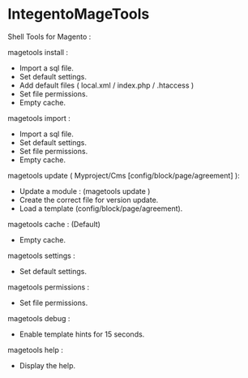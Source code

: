 # IntegentoMageTools

Shell Tools for Magento :

magetools install :
- Import a sql file.
- Set default settings.
- Add default files ( local.xml / index.php / .htaccess )
- Set file permissions.
- Empty cache.

magetools import :
- Import a sql file.
- Set default settings.
- Set file permissions.
- Empty cache.

magetools update ( Myproject/Cms [config/block/page/agreement] ):
- Update a module : (magetools update )
- Create the correct file for version update.
- Load a template (config/block/page/agreement).

magetools cache : (Default)
- Empty cache.

magetools settings :
- Set default settings.

magetools permissions :
- Set file permissions.

magetools debug :
- Enable template hints for 15 seconds.

magetools help :
- Display the help.
